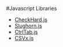 #Javascript Libraries

- [CheckHard.js](https://github.com/DWTechs/CheckHard.js)
- [Slughorn.js](https://github.com/DWTechs/Slughorn.js)
- [CtrlTab.js](https://github.com/DWTechs/CtrlTab.js)
- [CSVx.js](https://github.com/DWTechs/CSVx.js)


